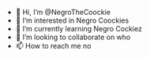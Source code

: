- 👋 Hi, I’m @NegroTheCoockie
- 👀 I’m interested in Negro Coockies
- 🌱 I’m currently learning Negro Cockiez
- 💞️ I’m looking to collaborate on who
- 📫 How to reach me no

<!---
NegroTheCoockie/NegroTheCoockie is a ✨ special ✨ repository because its `README.md` (this file) appears on your GitHub profile.
You can click the Preview link to take a look at your changes.
--->
